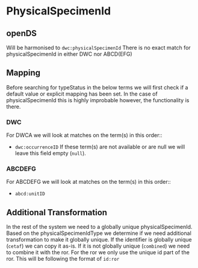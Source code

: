 # PhysicalSpecimenId

## openDS
Will be harmonised to `dwc:physicalSpecimenId`
There is no exact match for physicalSpecimenId in either DWC nor ABCD(EFG)

## Mapping
Before searching for typeStatus in the below terms we will first check if a default value or explicit mapping has been set.
In the case of physicalSpecimenId this is highly improbable however, the functionality is there.

### DWC
For DWCA we will look at matches on the term(s) in this order::
- `dwc:occurrenceID`
If these term(s) are not available or are null we will leave this field empty (`null`).

### ABCDEFG
For ABCDEFG we will look at matches on the term(s) in this order::
- `abcd:unitID`

## Additional Transformation
In the rest of the system we need to a globally unique physicalSpecimenId.
Based on the physicalSpecimenIdType we determine if we need additional transformation to make it globally unique.
If the identifier is globally unique (`cetaf`) we can copy it as-is.
If it is not globally unique (`combined`) we need to combine it with the ror.
For the ror we only use the unique id part of the ror.
This will be following the format of `id:ror`